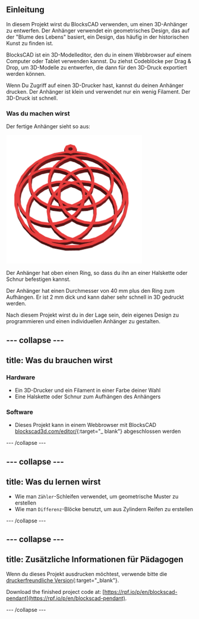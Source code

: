 ## Einleitung

In diesem Projekt wirst du BlocksCAD verwenden, um einen 3D-Anhänger zu entwerfen. Der Anhänger verwendet ein geometrisches Design, das auf der "Blume des Lebens" basiert, ein Design, das häufig in der historischen Kunst zu finden ist.

BlocksCAD ist ein 3D-Modelleditor, den du in einem Webbrowser auf einem Computer oder Tablet verwenden kannst. Du ziehst Codeblöcke per Drag & Drop, um 3D-Modelle zu entwerfen, die dann für den 3D-Druck exportiert werden können.

Wenn Du Zugriff auf einen 3D-Drucker hast, kannst du deinen Anhänger drucken. Der Anhänger ist klein und verwendet nur ein wenig Filament. Der 3D-Druck ist schnell.

### Was du machen wirst

Der fertige Anhänger sieht so aus:

![Screenshot](images/pendant-finished.png)

Der Anhänger hat oben einen Ring, so dass du ihn an einer Halskette oder Schnur befestigen kannst.

Der Anhänger hat einen Durchmesser von 40 mm plus den Ring zum Aufhängen. Er ist 2 mm dick und kann daher sehr schnell in 3D gedruckt werden.

Nach diesem Projekt wirst du in der Lage sein, dein eigenes Design zu programmieren und einen individuellen Anhänger zu gestalten.

--- collapse ---
---
title: Was du brauchen wirst
---

### Hardware

+ Ein 3D-Drucker und ein Filament in einer Farbe deiner Wahl
+ Eine Halskette oder Schnur zum Aufhängen des Anhängers

### Software

+ Dieses Projekt kann in einem Webbrowser mit BlocksCAD [blockscad3d.com/editor/](https://www.blockscad3d.com/editor){:target="_ blank"} abgeschlossen werden

--- /collapse ---

--- collapse ---
---
title: Was du lernen wirst
---

+ Wie man `Zähler`-Schleifen verwendet, um geometrische Muster zu erstellen
+ Wie man `Differenz`-Blöcke benutzt, um aus Zylindern Reifen zu erstellen

--- /collapse ---

--- collapse ---
---
title: Zusätzliche Informationen für Pädagogen
---

Wenn du dieses Projekt ausdrucken möchtest, verwende bitte die [druckerfreundliche Version](https://projects.raspberrypi.org/en/projects/blockscad-pendant/print){:target="_blank"}.

Download the finished project code at: [https://rpf.io/p/en/blockscad-pendant](https://rpf.io/p/en/blockscad-pendant).

--- /collapse ---
